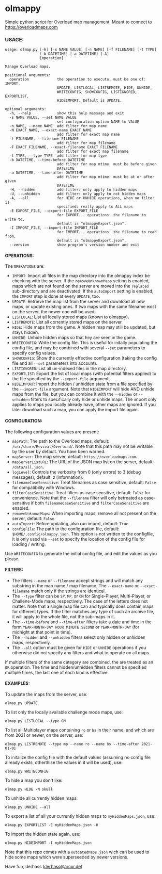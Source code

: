 # olmappy
Simple python script for Overload map management. Meant to connect to https://overloadmaps.com

### USAGE:

```
usage: olmap.py [-h] [-s NAME VALUE] [-n NAME] [-f FILENAME] [-t TYPE]
                [-b DATETIME] [-a DATETIME] [-A]
                [operation]

Manage Overload maps.

positional arguments:
  operation             the operation to execute, must be one of: IMPORT,
                        UPDATE, LISTLOCAL, LISTREMOTE, HIDE, UNHIDE,
                        WRITECONFIG, SHOWCONFIG, LISTIGNORED, EXPORTLIST,
                        HIDEIMPORT. Default is UPDATE.

optional arguments:
  -h, --help            show this help message and exit
  -s NAME VALUE, --set NAME VALUE
                        set configuration option NAME to VALUE
  -n NAME, --name NAME  add filter for map name
  -N EXACT_NAME, --exact-name EXACT_NAME
                        add filter for exact map name
  -f FILENAME, --filename FILENAME
                        add filter for map filename
  -F EXACT_FILENAME, --exact-filename EXACT_FILENAME
                        add filter for exact map filename
  -t TYPE, --type TYPE  add filter for map type
  -b DATETIME, --time-before DATETIME
                        add filter for map mtime: must be before given
                        DATETIME
  -a DATETIME, --time-after DATETIME
                        add filter for map mtime: must be at or after given
                        DATETIME
  -H, --hidden          add filter: only apply to hidden maps
  -U, --unhidden        add filter: only apply to not hidden maps
  -A, --all             for HIDE or UNHIDE operations, when no filter is
                        specified: really apply to ALL maps
  -E EXPORT_FILE, --export-file EXPORT_FILE
                        for EXPORT... operations: the filename to write to,
                        default is "olmappyExport.json".
  -I IMPORT_FILE, --import-file IMPORT_FILE
                        for IMPORT... operations: the filename to read from,
                        default is "olmappyExport.json".
  --version             show program's version number and exit
```

#### OPERATIONS:

The `OPERATION`s are:
* `IMPORT`: Import all files in the map directory into the olmappy index be checking with the server. If the `removeUnknownMaps` setting is enabled, maps which are not found on the server are moved into the `replaced` sub-directory and are deactivated. If the `autoImport` setting is enabled, the `IMPORT` step is done at every `UPDATE`, too.
* `UPDATE`: Retrieve the map list from the server and download all new maps, or update existing ones. If two maps with the same filename exist on the server, the newer one will be used.
* `LISTLOCAL`: List all locally stored maps (known to olmappy).
* `LISTREMOTE`: List all corrently stored maps on the server.
* `HIDE`: Hide maps from the game. A hidden map may still be updated, but stays hidden.
* `UNHIDE`: Unhide hidden maps so that hey are seen in the game.
* `WRITECONFIG`: Write the config file. This is useful for initally populating the config file, and may be combined with several `--set` parameters to specify config values.
* `SHOWCONFIG`: Show the currently effective configuration (taking the config file and all `--set` parameters into account).
* `LISTIGNORED`: List all un-indexed files in the map directory.
* `EXPORTLIST`: Export the list of local maps (with potential filters applied) to the file specified by the `--export-file` argument.
* `HIDEIMPORT`: Import the hidden / unhidden state from a file specified by the `--import-file` argument. Note that `HIDEIMPORT` will hide AND unhide maps from the file, but you can combine it with the `--hidden` or `--unhidden` filters to specifically only hide or unhide maps. The import only applies to maps you locally already have, other maps are ignored. If you later download such a map, you can apply the import file again.

#### CONFIGURATION:

The following configuration values are present:
* `mapPath`: The path to the Overload maps, default: `/usr/share/Revival/Overload/`. Note that this path may not be writable by the user by default. You have been warned.
* `mapServer`: The map server, default: `https://overloadmaps.com`.
* `mapServerListURL`: The URL of the JSON map list on the server, default: `/data/all.json`.
* `logLevel`: Controls the verbosity from 0 (only errors) to 3 (debug messages), default: `2` (information).
* `filenameCaseSensitive`: Treat filenames as case sensitive, default: `False` for compatibility with Windows.
* `filterCaseSensitive`: Treat filters as case sensitive, default: `False` for convenience. Note that the `--filename` filter will only betreated as case-sensitive if both `filenameCaseSensitive` and `filterCaseSensitive` are enabled.
* `removeUnknownMaps`: When importing maps, remove all not present on the server, default: `False`.
* `autoImport`: Before updating, also run import, default: `True`.
* `configFile`: The path to the configuration file, default: `$HOME/.config/olmappy.json`. This option is not written to the configfile, it is only used via `--set` to specify the location of the config file for loading / writing.

Use `WRITECONFIG` to generate the initial config file, and edit the values as you please.

#### FILTERS:

* The filters `--name` or `--filename` accept strings and will match any substring in the map name / map filename. The `--exact-name` or `--exact-filename` match only if the strings are identical.
* The `--type` filter can be `SP`, `MP`, or `CM` for Single-Player, Multi-Player, or Challene-Mode maps, respectively. The case of the letters does not matter. Note that a single map file can and typically does contain maps for different types. If the filter matches any type of such an archive file, it will apply to the whole file, not the sub-maps in it.
* The `--time-before` and `--time-after` filters take a date and time in the form `YEAR-MONTH-DAY HOUR:MINUTE:SECOND` or `YEAR-MONTH-DAY` (for midnight at that point in time).
* The `--hidden` and `--unhidden` filters select only hidden or unhidden maps, respectively.
* The `--all` option must be given for `HIDE` or `UNHIDE` operations if you otherwise did not specify any filters and what to operate on all maps.

If multiple filters of the same category are combined, the are treated as an `OR` operation. The time and hidden/unhidden filters cannot be specified multiple times, the last one of each kind is effective.

#### EXAMPLES:

To update the maps from the server, use:
```
olmap.py UPDATE
```

To list only the locally available challenge mode maps, use:
```
olmap.py LISTLOCAL --type CM
```

To list all Multiplayer maps containing `ro` or `bs` in their name, and which are from 2021 or newer, on the server, use:
```
olmap.py LISTREMOTE --type mp --name ro --name bs --time-after 2021-01-01
```

To initalize the config file with the default values (assuming no config file already exists, otherthise the values in it will be used), use:
```
olmap.py WRITECONFIG
```

To hide a map you don't like:
```
olmap.py HIDE -N skull
```

To unhide all currently hidden maps:
```
olmap.py UNHIDE --all
```

To export a list of all your currently hidden maps to `myHiddenMaps.json`, use:
```
olmap.py EXPORTLIST -E myHiddenMaps.json -H
```

To import the hidden state again, use:
```
olmap.py HIDEIMPORT -I myHiddenMaps.json
```

Note that this repo comes with a `outdatedMaps.json` wich can be used to hide some maps which were
superseeded by newer versions.

Have fun,
     derhass
     (<derhass@arcor.de>)

